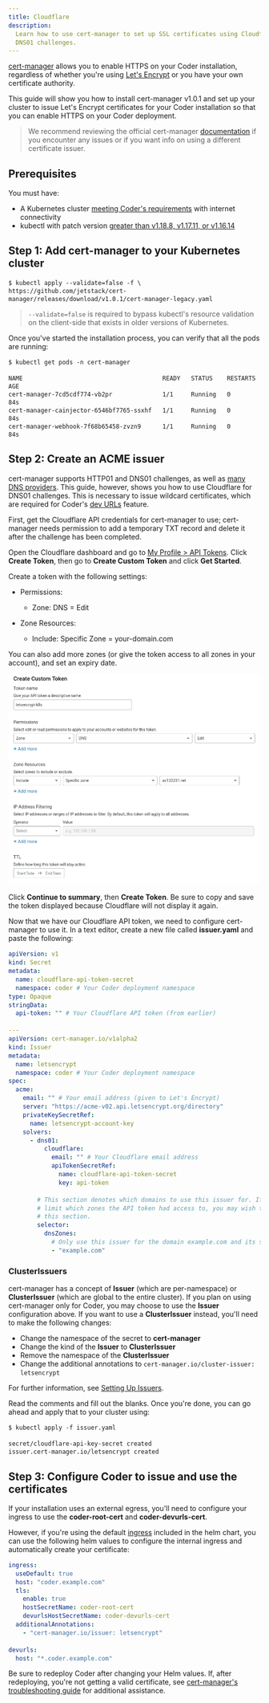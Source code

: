 ```yaml
---
title: Cloudflare
description:
  Learn how to use cert-manager to set up SSL certificates using Cloudflare for
  DNS01 challenges.
---
```


[cert-manager](https://cert-manager.io/) allows you to enable HTTPS on your
Coder installation, regardless of whether you're using
[Let's Encrypt](https://letsencrypt.org/) or you have your own certificate
authority.

This guide will show you how to install cert-manager v1.0.1 and set up your
cluster to issue Let's Encrypt certificates for your Coder installation so that
you can enable HTTPS on your Coder deployment.

> We recommend reviewing the official cert-manager
> [documentation](https://cert-manager.io/docs/) if you encounter any issues or
> if you want info on using a different certificate issuer.

## Prerequisites

You must have:

- A Kubernetes cluster [meeting Coder's
  requirements](../../setup/kubernetes/index.md) with internet connectivity
- kubectl with patch version
  [greater than v1.18.8, v1.17.11, or v1.16.14](https://cert-manager.io/docs/installation/upgrading/upgrading-0.15-0.16/#issue-with-older-versions-of-kubectl)

## Step 1: Add cert-manager to your Kubernetes cluster

```console
$ kubectl apply --validate=false -f \
https://github.com/jetstack/cert-manager/releases/download/v1.0.1/cert-manager-legacy.yaml
```

> `--validate=false` is required to bypass kubectl's resource validation on the
> client-side that exists in older versions of Kubernetes.

Once you've started the installation process, you can verify that all the pods
are running:

```console
$ kubectl get pods -n cert-manager

NAME                                       READY   STATUS    RESTARTS   AGE
cert-manager-7cd5cdf774-vb2pr              1/1     Running   0          84s
cert-manager-cainjector-6546bf7765-ssxhf   1/1     Running   0          84s
cert-manager-webhook-7f68b65458-zvzn9      1/1     Running   0          84s
```

## Step 2: Create an ACME issuer

cert-manager supports HTTP01 and DNS01 challenges, as well as
[many DNS providers](https://cert-manager.io/docs/configuration/acme/dns01/#supported-dns01-providers).
This guide, however, shows you how to use Cloudflare for DNS01 challenges. This
is necessary to issue wildcard certificates, which are required for Coder's
[dev URLs](../../admin/devurls.md) feature.

First, get the Cloudflare API credentials for cert-manager to use; cert-manager
needs permission to add a temporary TXT record and delete it after the challenge
has been completed.

Open the Cloudflare dashboard and go to
[My Profile > API Tokens](https://dash.cloudflare.com/profile/api-tokens). Click
**Create Token**, then go to **Create Custom Token** and click **Get Started**.

Create a token with the following settings:

- Permissions:

  - Zone: DNS = Edit

- Zone Resources:
  - Include: Specific Zone = your-domain.com

You can also add more zones (or give the token access to all zones in your
account), and set an expiry date.

![Create Custom Token](../../assets/guides/ssl-certificates/cloudflare-1.png)

Click **Continue to summary**, then **Create Token**. Be sure to copy and save
the token displayed because Cloudflare will not display it again.

Now that we have our Cloudflare API token, we need to configure cert-manager to
use it. In a text editor, create a new file called **issuer.yaml** and paste the
following:

```yaml
apiVersion: v1
kind: Secret
metadata:
  name: cloudflare-api-token-secret
  namespace: coder # Your Coder deployment namespace
type: Opaque
stringData:
  api-token: "" # Your Cloudflare API token (from earlier)

---
apiVersion: cert-manager.io/v1alpha2
kind: Issuer
metadata:
  name: letsencrypt
  namespace: coder # Your Coder deployment namespace
spec:
  acme:
    email: "" # Your email address (given to Let's Encrypt)
    server: "https://acme-v02.api.letsencrypt.org/directory"
    privateKeySecretRef:
      name: letsencrypt-account-key
    solvers:
      - dns01:
          cloudflare:
            email: "" # Your Cloudflare email address
            apiTokenSecretRef:
              name: cloudflare-api-token-secret
              key: api-token

        # This section denotes which domains to use this issuer for. If you didn't
        # limit which zones the API token had access to, you may wish to remove
        # this section.
        selector:
          dnsZones:
            # Only use this issuer for the domain example.com and its subdomains.
            - "example.com"
```

### ClusterIssuers

cert-manager has a concept of **Issuer** (which are per-namespace) or
**ClusterIssuer** (which are global to the entire cluster). If you plan on using
cert-manager only for Coder, you may choose to use the **Issuer** configuration
above. If you want to use a **ClusterIssuer** instead, you'll need to make the
following changes:

- Change the namespace of the secret to **cert-manager**
- Change the kind of the **Issuer** to **ClusterIssuer**
- Remove the namespace of the **ClusterIssuer**
- Change the additional annotations to
  `cert-manager.io/cluster-issuer: letsencrypt`

For further information, see
[Setting Up Issuers](https://docs.cert-manager.io/en/release-0.8/tasks/issuers/index.html).

Read the comments and fill out the blanks. Once you're done, you can go ahead
and apply that to your cluster using:

```console
$ kubectl apply -f issuer.yaml

secret/cloudflare-api-key-secret created
issuer.cert-manager.io/letsencrypt created
```

## Step 3: Configure Coder to issue and use the certificates

If your installation uses an external egress, you'll need to configure your
ingress to use the **coder-root-cert** and **coder-devurls-cert**.

However, if you're using the default
[ingress](https://cert-manager.io/docs/usage/ingress/) included in the helm
chart, you can use the following helm values to configure the internal ingress
and automatically create your certificate:

```yaml
ingress:
  useDefault: true
  host: "coder.example.com"
  tls:
    enable: true
    hostSecretName: coder-root-cert
    devurlsHostSecretName: coder-devurls-cert
  additionalAnnotations:
    - "cert-manager.io/issuer: letsencrypt"

devurls:
  host: "*.coder.example.com"
```

Be sure to redeploy Coder after changing your Helm values. If, after
redeploying, you're not getting a valid certificate, see [cert-manager's
troubleshooting guide](https://cert-manager.io/docs/faq/acme/) for additional
assistance.
